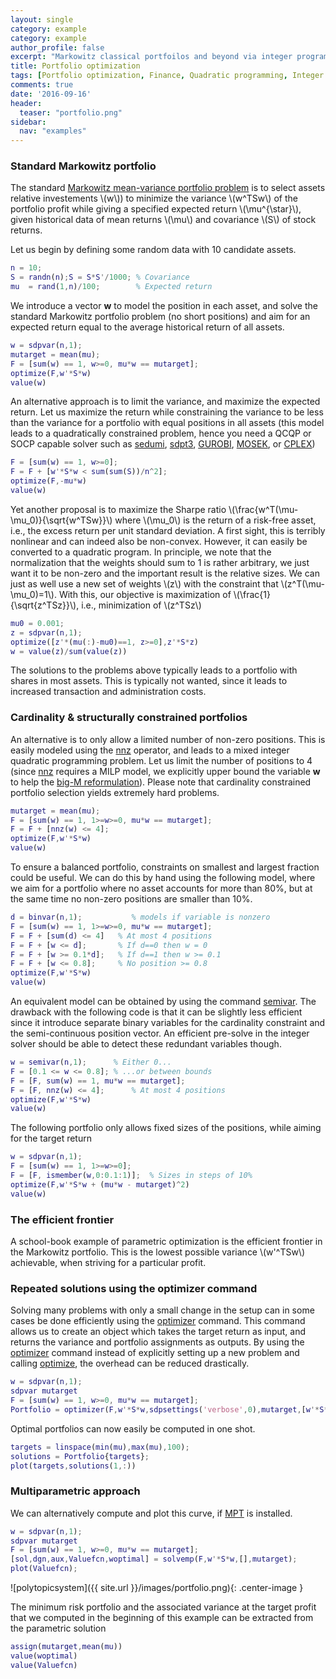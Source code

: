 ```yaml
---
layout: single
category: example
category: example
author_profile: false
excerpt: "Markowitz classical portfoilos and beyond via integer programming."
title: Portfolio optimization
tags: [Portfolio optimization, Finance, Quadratic programming, Integer programming, Cardinality, Multi-parametric programming]
comments: true
date: '2016-09-16'
header:
  teaser: "portfolio.png"
sidebar:
  nav: "examples"
---
```


### Standard Markowitz portfolio

The standard [Markowitz mean-variance portfolio problem](http://en.wikipedia.org/wiki/Modern_portfolio_theory) is to select assets relative investements \\(w\\)) to minimize the variance \\(w^TSw\\) of the portfolio profit while giving a specified expected return \\(\mu^{\star}\\), given historical data of mean returns \\(\mu\\) and covariance \\(S\\) of stock returns.

Let us begin by defining some random data with 10 candidate assets.

````matlab
n = 10;
S = randn(n);S = S*S'/1000; % Covariance
mu  = rand(1,n)/100;        % Expected return       
````

We introduce a vector **w** to model the position in each asset, and solve the standard Markowitz portfolio problem (no short positions) and aim for an expected return equal to the average historical return of all assets.

````matlab
w = sdpvar(n,1);
mutarget = mean(mu);
F = [sum(w) == 1, w>=0, mu*w == mutarget];
optimize(F,w'*S*w)
value(w)
````

An alternative approach is to limit the variance, and maximize the expected return. Let us maximize the return while constraining the variance to be less than the variance for a  portfolio with equal positions in all assets (this model leads to a quadratically constrained problem, hence you need a QCQP or SOCP capable solver such as [sedumi](/command/sedumi), [sdpt3](/command/sdpt3), [GUROBI](/solver/gurobi), [MOSEK](/solver/mosek), or [CPLEX](/solver/cplex))

````matlab
F = [sum(w) == 1, w>=0];
F = F + [w'*S*w < sum(sum(S))/n^2];
optimize(F,-mu*w)
value(w)
````

Yet another proposal is to maximize the Sharpe ratio \\(\frac{w^T(\mu-\mu_0)}{\sqrt{w^TSw}}\\) where \\(\mu_0\\) is the return of a risk-free asset, i.e., the excess return per unit standard deviation. A first sight, this is terribly nonlinear and can indeed also be non-convex. However, it can easily be converted to a quadratic program. In principle, we note that the normalization that the weights should sum to 1 is rather arbitrary, we just want it to be non-zero and the important result is the relative sizes. We can just as well use a new set of weights \\(z\\) with the constraint that \\(z^T(\mu-\mu_0)=1\\). With this, our objective is maximization of \\(\frac{1}{\sqrt{z^TSz}}\\), i.e., minimization of \\(z^TSz\\)

````matlab
mu0 = 0.001;
z = sdpvar(n,1);
optimize([z'*(mu(:)-mu0)==1, z>=0],z'*S*z)
w = value(z)/sum(value(z))
````

The solutions to the problems above typically leads to a portfolio with shares in most assets. This is typically not wanted, since it leads to increased transaction and administration costs.

### Cardinality & structurally constrained portfolios

An alternative is to only allow a limited number of non-zero positions. This is easily modeled using the [nnz](/command/nnz) operator, and leads to a mixed integer quadratic programming problem. Let us limit the number of positions to 4 (since [nnz](/command/nnz) requires a MILP model, we explicitly upper bound the variable **w** to help the [big-M reformulation](/tutorial/bigmandconvexhulls)). Please note that cardinality constrained portfolio selection yields extremely hard problems.

````matlab
mutarget = mean(mu);
F = [sum(w) == 1, 1>=w>=0, mu*w == mutarget];
F = F + [nnz(w) <= 4];
optimize(F,w'*S*w)
value(w)
````

To ensure a balanced portfolio, constraints on smallest and largest fraction could be useful. We can do this by hand using the following model, where we aim for a portfolio where no asset accounts for more than 80%, but at the same time no non-zero positions are smaller than 10%.

````matlab
d = binvar(n,1);           % models if variable is nonzero
F = [sum(w) == 1, 1>=w>=0, mu*w == mutarget];
F = F + [sum(d) <= 4]   % At most 4 positions
F = F + [w <= d];       % If d==0 then w = 0
F = F + [w >= 0.1*d];   % If d==1 then w >= 0.1
F = F + [w <= 0.8];     % No position >= 0.8
optimize(F,w'*S*w)
value(w)
````

An equivalent model can be obtained by using the command [semivar](/command/semivar). The drawback with the following code is that it can be slightly less efficient since it introduce separate binary variables for the cardinality constraint and the semi-continuous position vector. An efficient pre-solve in the integer solver should be able to detect these redundant variables though.

````matlab
w = semivar(n,1);      % Either 0...
F = [0.1 <= w <= 0.8]; % ...or between bounds
F = [F, sum(w) == 1, mu*w == mutarget];
F = [F, nnz(w) <= 4];      % At most 4 positions
optimize(F,w'*S*w)
value(w)
````

The following portfolio only allows fixed sizes of the positions, while aiming for the target return

````matlab
w = sdpvar(n,1);
F = [sum(w) == 1, 1>=w>=0];
F = [F, ismember(w,0:0.1:1)];  % Sizes in steps of 10%
optimize(F,w'*S*w + (mu*w - mutarget)^2)
value(w)
````

### The efficient frontier

A school-book example of parametric optimization is the efficient frontier in the Markowitz portfolio. This is the lowest possible variance \\(w'^TSw\\) achievable, when striving for a particular profit.

### Repeated solutions using the optimizer command

Solving many problems with only a small change in the setup can in some cases be done efficiently using the [optimizer](/command/optimizer) command. This command allows us to create an object which takes the target return as input, and returns the variance and portfolio assignments as outputs. By using the [optimizer](/command/optimizer) command instead of explicitly setting up a new problem and calling [optimize](/command/optimize), the overhead can be reduced drastically.

````matlab
w = sdpvar(n,1);
sdpvar mutarget
F = [sum(w) == 1, w>=0, mu*w == mutarget];
Portfolio = optimizer(F,w'*S*w,sdpsettings('verbose',0),mutarget,[w'*S*w;w]);
````

Optimal portfolios can now easily be computed in one shot.

````matlab
targets = linspace(min(mu),max(mu),100);
solutions = Portfolio{targets};
plot(targets,solutions(1,:))
````

### Multiparametric approach

We can alternatively compute and plot this curve, if [MPT](/solver/mpt) is installed.

````matlab
w = sdpvar(n,1);
sdpvar mutarget
F = [sum(w) == 1, w>=0, mu*w == mutarget];
[sol,dgn,aux,Valuefcn,woptimal] = solvemp(F,w'*S*w,[],mutarget);
plot(Valuefcn);
````

![polytopicsystem]({{ site.url }}/images/portfolio.png){: .center-image }

The minimum risk portfolio and the associated variance at the target profit that we computed in the beginning of this example can be extracted from the parametric solution

````matlab
assign(mutarget,mean(mu))
value(woptimal)
value(Valuefcn)
````
